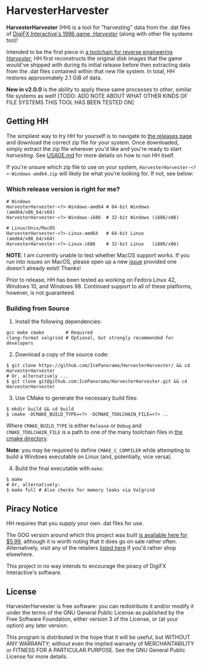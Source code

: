 # HarvesterHarvester

**HarvesterHarvester** (HH) is a tool for "harvesting" data from the .dat files of [DigiFX Interactive's 1996 game, *Harvester*](https://en.wikipedia.org/wiki/Harvester_(video_game)) (along with other file systems too)!

Intended to be the first piece in [a toolchain for reverse engineering *Harvester*](https://segfaulteddreams.neocities.org/projects/openharvester/), HH first reconstructs the original disk images that the game would've shipped with during its initial release before then extracting data from the .dat files contained within that new file system. In total, HH restores approximately 2.1 GiB of data.

**New in v2.0.0** is the ability to apply these same processes to other, similar file systems as well! \[TODO: ADD NOTE ABOUT WHAT OTHER KINDS OF FILE SYSTEMS THIS TOOL HAS BEEN TESTED ON]

## Getting HH

The simpliest way to try HH for yourself is to navigate to [the releases page](https://github.com/IcePanorama/HarvesterHarvester/releases/latest) and download the correct zip file for your system. Once downloaded, simply extract the zip file wherever you'd like and you're ready to start *harvesting*. See [USAGE.md](.github/USAGE.md) for more details on how to run HH itself.

If you're unsure which zip file to use on your system, `HarvesterHarvester-<?>-Windows-amd64.zip` will likely be what you're looking for. If not, see below:

### Which release version is right for me?

```
# Windows
HarvesterHarvester-<?>-Windows-amd64 # 64-bit Windows (amd64/x86_64/x64)
HarvesterHarvester-<?>-Windows-i686  # 32-bit Windows (i686/x86)

# Linux/Unix/MacOS
HarvesterHarvester-<?>-Linux-amd64   # 64-bit Linux   (amd64/x86_64/x64)
HarvesterHarvester-<?>-Linux-i686    # 32-bit Linux   (i686/x86)
```

**NOTE**: I am currently unable to test whether MacOS support works. If you run into issues on MacOS, please open up a new [issue](https://github.com/IcePanorama/HarvesterHarvester/issues) provided one doesn't already exist! Thanks!

Prior to release, HH has been tested as working on Fedora Linux 42, Windows 10, and Windows 98. Continued support to all of these platforms, however, is not guaranteed.

### Building from Source

1. Install the following dependencies:

```
gcc make cmake        # Required
clang-format valgrind # Optional, but strongly recommended for developers
```

2. Download a copy of the source code:

```
$ git clone https://github.com/IcePanorama/HarvesterHarvester/ && cd HarvesterHarvester
# Or, alternatively ...
$ git clone git@github.com:IcePanorama/HarvesterHarvester.git && cd HarvesterHarvester
```

3. Use CMake to generate the necessary build files:

```
$ mkdir build && cd build
$ cmake -DCMAKE_BUILD_TYPE=<?> -DCMAKE_TOOLCHAIN_FILE=<?> ..
```

Where `CMAKE_BUILD_TYPE` is either `Release` or `Debug` and `CMAKE_TOOLCHAIN_FILE` is a path to one of the many toolchain files in [the cmake directory](./.cmake).

**Note**: you may be required to define `CMAKE_C_COMPILER` while attempting to build a Windows executable on Linux (and, potentially, vice versa).

4. Build the final executable with `make`:

```
$ make
# Or, alternatively:
$ make full # Also checks for memory leaks via Valgrind
```

## Piracy Notice

HH requires that you supply your own .dat files for use.

The GOG version around which this project was built [is available here for $5.99](https://www.gog.com/en/game/harvester), although it is worth noting that it does go on sale rather often. Alternatively, visit any of the retailers [listed here](https://isthereanydeal.com/game/harvester/info/) if you'd rather shop elsewhere.

This project in no way intends to encourage the piracy of DigiFX Interactive's software.

## License

HarvesterHarvester is free software: you can redistribute it and/or modify it under the terms of the GNU General Public License as published by the Free Software Foundation, either version 3 of the License, or (at your option) any later version.

This program is distributed in the hope that it will be useful, but WITHOUT ANY WARRANTY; without even the implied warranty of MERCHANTABILITY or FITNESS FOR A PARTICULAR PURPOSE.  See the GNU General Public License for more details.


